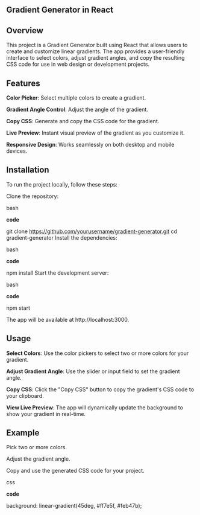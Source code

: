 ## Gradient Generator in React

## Overview

This project is a Gradient Generator built using React that allows users to create and customize linear gradients. The app provides a user-friendly interface to select colors, adjust gradient angles, and copy the resulting CSS code for use in web design or development projects.

## Features
**Color Picker**: Select multiple colors to create a gradient.

**Gradient Angle Control**: Adjust the angle of the gradient.

**Copy CSS**: Generate and copy the CSS code for the gradient.

**Live Preview**: Instant visual preview of the gradient as you customize it.

**Responsive Design**: Works seamlessly on both desktop and mobile devices.

## Installation

To run the project locally, follow these steps:

Clone the repository:

bash

 **code**
 
git clone https://github.com/yourusername/gradient-generator.git
cd gradient-generator
Install the dependencies:

bash

 **code**
 
npm install
Start the development server:

bash

**code**

npm start

The app will be available at http://localhost:3000.

## Usage

**Select Colors**: Use the color pickers to select two or more colors for your gradient.

**Adjust Gradient Angle**: Use the slider or input field to set the gradient angle.

**Copy CSS**: Click the "Copy CSS" button to copy the gradient's CSS code to your clipboard.

**View Live Preview**: The app will dynamically update the background to show your gradient in real-time.

## Example

Pick two or more colors.

Adjust the gradient angle.

Copy and use the generated CSS code for your project.

css

 **code**
 
background: linear-gradient(45deg, #ff7e5f, #feb47b);
